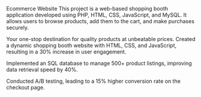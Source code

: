 Ecommerce Website
This project is a web-based shopping booth application developed using PHP, HTML, CSS, JavaScript, and MySQL. 
It allows users to browse products, add them to the cart, and make purchases securely.

Your one-stop destination for quality products at unbeatable prices.
Created a dynamic shopping booth website with HTML, CSS, and JavaScript, resulting in a 30% increase in user engagement.

Implemented an SQL database to manage 500+ product listings, improving data retrieval speed by 40%.

Conducted A/B testing, leading to a 15% higher conversion rate on the checkout page.
